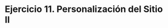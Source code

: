 # Ejercicio 11. Personalización del Sitio II


<!--stackedit_data:
eyJoaXN0b3J5IjpbLTk1MDU5NzY2XX0=
-->